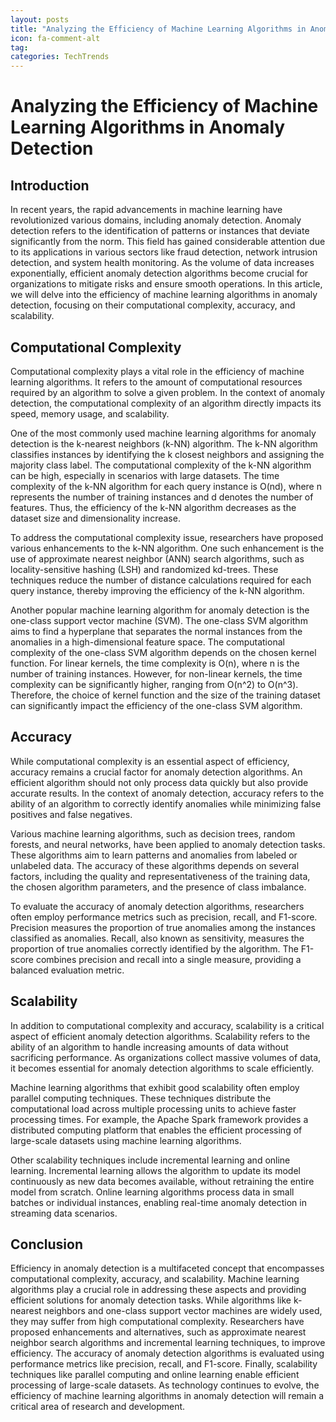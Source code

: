 ```yaml
---
layout: posts
title: "Analyzing the Efficiency of Machine Learning Algorithms in Anomaly Detection"
icon: fa-comment-alt
tag:      
categories: TechTrends
---
```



# Analyzing the Efficiency of Machine Learning Algorithms in Anomaly Detection

## Introduction

In recent years, the rapid advancements in machine learning have revolutionized various domains, including anomaly detection. Anomaly detection refers to the identification of patterns or instances that deviate significantly from the norm. This field has gained considerable attention due to its applications in various sectors like fraud detection, network intrusion detection, and system health monitoring. As the volume of data increases exponentially, efficient anomaly detection algorithms become crucial for organizations to mitigate risks and ensure smooth operations. In this article, we will delve into the efficiency of machine learning algorithms in anomaly detection, focusing on their computational complexity, accuracy, and scalability.

## Computational Complexity

Computational complexity plays a vital role in the efficiency of machine learning algorithms. It refers to the amount of computational resources required by an algorithm to solve a given problem. In the context of anomaly detection, the computational complexity of an algorithm directly impacts its speed, memory usage, and scalability.

One of the most commonly used machine learning algorithms for anomaly detection is the k-nearest neighbors (k-NN) algorithm. The k-NN algorithm classifies instances by identifying the k closest neighbors and assigning the majority class label. The computational complexity of the k-NN algorithm can be high, especially in scenarios with large datasets. The time complexity of the k-NN algorithm for each query instance is O(nd), where n represents the number of training instances and d denotes the number of features. Thus, the efficiency of the k-NN algorithm decreases as the dataset size and dimensionality increase.

To address the computational complexity issue, researchers have proposed various enhancements to the k-NN algorithm. One such enhancement is the use of approximate nearest neighbor (ANN) search algorithms, such as locality-sensitive hashing (LSH) and randomized kd-trees. These techniques reduce the number of distance calculations required for each query instance, thereby improving the efficiency of the k-NN algorithm.

Another popular machine learning algorithm for anomaly detection is the one-class support vector machine (SVM). The one-class SVM algorithm aims to find a hyperplane that separates the normal instances from the anomalies in a high-dimensional feature space. The computational complexity of the one-class SVM algorithm depends on the chosen kernel function. For linear kernels, the time complexity is O(n), where n is the number of training instances. However, for non-linear kernels, the time complexity can be significantly higher, ranging from O(n^2) to O(n^3). Therefore, the choice of kernel function and the size of the training dataset can significantly impact the efficiency of the one-class SVM algorithm.

## Accuracy

While computational complexity is an essential aspect of efficiency, accuracy remains a crucial factor for anomaly detection algorithms. An efficient algorithm should not only process data quickly but also provide accurate results. In the context of anomaly detection, accuracy refers to the ability of an algorithm to correctly identify anomalies while minimizing false positives and false negatives.

Various machine learning algorithms, such as decision trees, random forests, and neural networks, have been applied to anomaly detection tasks. These algorithms aim to learn patterns and anomalies from labeled or unlabeled data. The accuracy of these algorithms depends on several factors, including the quality and representativeness of the training data, the chosen algorithm parameters, and the presence of class imbalance.

To evaluate the accuracy of anomaly detection algorithms, researchers often employ performance metrics such as precision, recall, and F1-score. Precision measures the proportion of true anomalies among the instances classified as anomalies. Recall, also known as sensitivity, measures the proportion of true anomalies correctly identified by the algorithm. The F1-score combines precision and recall into a single measure, providing a balanced evaluation metric.

## Scalability

In addition to computational complexity and accuracy, scalability is a critical aspect of efficient anomaly detection algorithms. Scalability refers to the ability of an algorithm to handle increasing amounts of data without sacrificing performance. As organizations collect massive volumes of data, it becomes essential for anomaly detection algorithms to scale efficiently.

Machine learning algorithms that exhibit good scalability often employ parallel computing techniques. These techniques distribute the computational load across multiple processing units to achieve faster processing times. For example, the Apache Spark framework provides a distributed computing platform that enables the efficient processing of large-scale datasets using machine learning algorithms.

Other scalability techniques include incremental learning and online learning. Incremental learning allows the algorithm to update its model continuously as new data becomes available, without retraining the entire model from scratch. Online learning algorithms process data in small batches or individual instances, enabling real-time anomaly detection in streaming data scenarios.

## Conclusion

Efficiency in anomaly detection is a multifaceted concept that encompasses computational complexity, accuracy, and scalability. Machine learning algorithms play a crucial role in addressing these aspects and providing efficient solutions for anomaly detection tasks. While algorithms like k-nearest neighbors and one-class support vector machines are widely used, they may suffer from high computational complexity. Researchers have proposed enhancements and alternatives, such as approximate nearest neighbor search algorithms and incremental learning techniques, to improve efficiency. The accuracy of anomaly detection algorithms is evaluated using performance metrics like precision, recall, and F1-score. Finally, scalability techniques like parallel computing and online learning enable efficient processing of large-scale datasets. As technology continues to evolve, the efficiency of machine learning algorithms in anomaly detection will remain a critical area of research and development.